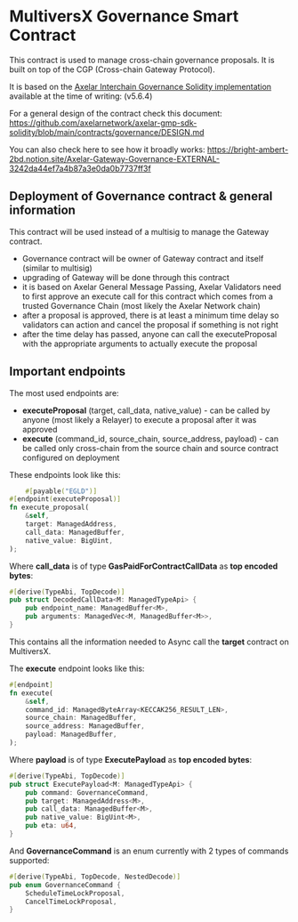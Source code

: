# MultiversX Governance Smart Contract

This contract is used to manage cross-chain governance proposals. It is built on top of the CGP (Cross-chain Gateway Protocol).

It is based on the [Axelar Interchain Governance Solidity implementation](https://github.com/axelarnetwork/axelar-gmp-sdk-solidity/blob/v5.6.4/contracts/governance/InterchainGovernance.sol) available at the time of writing: (v5.6.4)

For a general design of the contract check this document:
https://github.com/axelarnetwork/axelar-gmp-sdk-solidity/blob/main/contracts/governance/DESIGN.md

You can also check here to see how it broadly works:
https://bright-ambert-2bd.notion.site/Axelar-Gateway-Governance-EXTERNAL-3242da44ef7a4b87a3e0da0b7737ff3f

## Deployment of Governance contract & general information
This contract will be used instead of a multisig to manage the Gateway contract.

- Governance contract will be owner of Gateway contract and itself (similar to multisig)
- upgrading of Gateway will be done through this contract
- it is based on Axelar General Message Passing, Axelar Validators need to first approve an execute call for this contract which comes from a trusted Governance Chain (most likely the Axelar Network chain)
- after a proposal is approved, there is at least a minimum time delay so validators can action and cancel the proposal if something is not right
- after the time delay has passed, anyone can call the executeProposal with the appropriate arguments to actually execute the proposal

## Important endpoints

The most used endpoints are:
- **executeProposal** (target, call_data, native_value) - can be called by anyone (most likely a Relayer) to execute a proposal after it was approved
- **execute** (command_id, source_chain, source_address, payload) - can be called only cross-chain from the source chain and source contract configured on deployment

These endpoints look like this:
```rust
    #[payable("EGLD")]
#[endpoint(executeProposal)]
fn execute_proposal(
    &self,
    target: ManagedAddress,
    call_data: ManagedBuffer,
    native_value: BigUint,
);
```

Where **call_data** is of type **GasPaidForContractCallData** as **top encoded bytes**:
```rust
#[derive(TypeAbi, TopDecode)]
pub struct DecodedCallData<M: ManagedTypeApi> {
    pub endpoint_name: ManagedBuffer<M>,
    pub arguments: ManagedVec<M, ManagedBuffer<M>>,
}
```
This contains all the information needed to Async call the **target** contract on MultiversX.

The **execute** endpoint looks like this:
```rust
#[endpoint]
fn execute(
    &self,
    command_id: ManagedByteArray<KECCAK256_RESULT_LEN>,
    source_chain: ManagedBuffer,
    source_address: ManagedBuffer,
    payload: ManagedBuffer,
);
```
Where **payload** is of type **ExecutePayload** as **top encoded bytes**:
```rust
#[derive(TypeAbi, TopDecode)]
pub struct ExecutePayload<M: ManagedTypeApi> {
    pub command: GovernanceCommand,
    pub target: ManagedAddress<M>,
    pub call_data: ManagedBuffer<M>,
    pub native_value: BigUint<M>,
    pub eta: u64,
}
```
And **GovernanceCommand** is an enum currently with 2 types of commands supported:
```rust
#[derive(TypeAbi, TopDecode, NestedDecode)]
pub enum GovernanceCommand {
    ScheduleTimeLockProposal,
    CancelTimeLockProposal,
}
```

